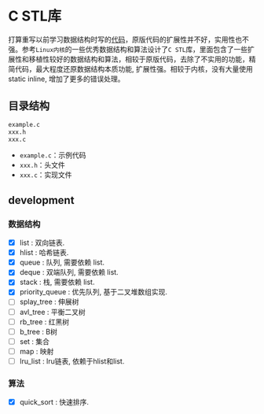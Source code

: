 # C STL库

打算重写以前学习数据结构时写的[代码](https://jelasin.github.io/2025/01/03/%E6%95%B0%E6%8D%AE%E7%BB%93%E6%9E%84%E5%8F%8A%E7%AE%97%E6%B3%95/)，原版代码的扩展性并不好，实用性也不强。参考`Linux内核`的一些优秀数据结构和算法设计了`C STL`库，里面包含了一些扩展性和移植性较好的数据结构和算法，相较于原版代码，去除了不实用的功能，精简代码，最大程度还原数据结构本质功能, 扩展性强。相较于内核，没有大量使用static inline, 增加了更多的错误处理。

## 目录结构

```sh
example.c
xxx.h
xxx.c
```

- `example.c`：示例代码
- `xxx.h`：头文件
- `xxx.c`：实现文件

## development

### 数据结构

- [x] list : 双向链表.
- [x] hlist : 哈希链表.
- [x] queue : 队列, 需要依赖 list.
- [x] deque : 双端队列, 需要依赖 list.
- [x] stack : 栈, 需要依赖 list.
- [x] priority_queue : 优先队列, 基于二叉堆数组实现.
- [ ] splay_tree : 伸展树
- [ ] avl_tree : 平衡二叉树
- [ ] rb_tree : 红黑树
- [ ] b_tree : B树
- [ ] set : 集合
- [ ] map : 映射
- [ ] lru_list : lru链表, 依赖于hlist和list.

### 算法

- [x] quick_sort : 快速排序.
